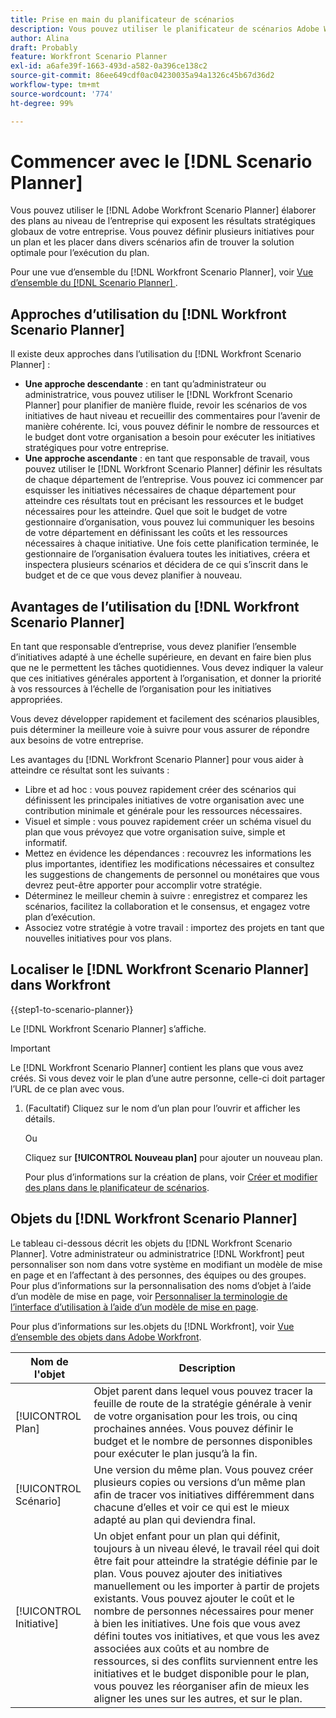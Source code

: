 ```yaml
---
title: Prise en main du planificateur de scénarios
description: Vous pouvez utiliser le planificateur de scénarios Adobe Workfront pour créer des plans au niveau de l’entreprise qui exposent les résultats stratégiques globaux de votre entreprise. Vous pouvez définir plusieurs initiatives pour un plan et les placer dans divers scénarios afin de trouver la solution optimale pour l’exécution du plan.
author: Alina
draft: Probably
feature: Workfront Scenario Planner
exl-id: a6afe39f-1663-493d-a582-0a396ce138c2
source-git-commit: 86ee649cdf0ac04230035a94a1326c45b67d36d2
workflow-type: tm+mt
source-wordcount: '774'
ht-degree: 99%

---
```


# Commencer avec le [!DNL Scenario Planner]

Vous pouvez utiliser le [!DNL Adobe Workfront Scenario Planner] élaborer des plans au niveau de l’entreprise qui exposent les résultats stratégiques globaux de votre entreprise. Vous pouvez définir plusieurs initiatives pour un plan et les placer dans divers scénarios afin de trouver la solution optimale pour l’exécution du plan.

Pour une vue d’ensemble du [!DNL Workfront Scenario Planner], voir [Vue d’ensemble du  [!DNL Scenario Planner] ](../scenario-planner/scenario-planner-overview.md).


## Approches d’utilisation du [!DNL Workfront Scenario Planner]

Il existe deux approches dans l’utilisation du [!DNL Workfront Scenario Planner] :

* **Une approche descendante** : en tant qu’administrateur ou administratrice, vous pouvez utiliser le [!DNL Workfront Scenario Planner] pour planifier de manière fluide, revoir les scénarios de vos initiatives de haut niveau et recueillir des commentaires pour l’avenir de manière cohérente. Ici, vous pouvez définir le nombre de ressources et le budget dont votre organisation a besoin pour exécuter les initiatives stratégiques pour votre entreprise.
* **Une approche ascendante** : en tant que responsable de travail, vous pouvez utiliser le [!DNL Workfront Scenario Planner] définir les résultats de chaque département de l’entreprise. Vous pouvez ici commencer par esquisser les initiatives nécessaires de chaque département pour atteindre ces résultats tout en précisant les ressources et le budget nécessaires pour les atteindre. Quel que soit le budget de votre gestionnaire d’organisation, vous pouvez lui communiquer les besoins de votre département en définissant les coûts et les ressources nécessaires à chaque initiative. Une fois cette planification terminée, le gestionnaire de l’organisation évaluera toutes les initiatives, créera et inspectera plusieurs scénarios et décidera de ce qui s’inscrit dans le budget et de ce que vous devez planifier à nouveau.

## Avantages de l’utilisation du [!DNL Workfront Scenario Planner]

En tant que responsable d’entreprise, vous devez planifier l’ensemble d’initiatives adapté à une échelle supérieure, en devant en faire bien plus que ne le permettent les tâches quotidiennes. Vous devez indiquer la valeur que ces initiatives générales apportent à l’organisation, et donner la priorité à vos ressources à l’échelle de l’organisation pour les initiatives appropriées.

Vous devez développer rapidement et facilement des scénarios plausibles, puis déterminer la meilleure voie à suivre pour vous assurer de répondre aux besoins de votre entreprise.

Les avantages du [!DNL Workfront Scenario Planner] pour vous aider à atteindre ce résultat sont les suivants :

* Libre et ad hoc : vous pouvez rapidement créer des scénarios qui définissent les principales initiatives de votre organisation avec une contribution minimale et générale pour les ressources nécessaires.
* Visuel et simple : vous pouvez rapidement créer un schéma visuel du plan que vous prévoyez que votre organisation suive, simple et informatif.
* Mettez en évidence les dépendances : recouvrez les informations les plus importantes, identifiez les modifications nécessaires et consultez les suggestions de changements de personnel ou monétaires que vous devrez peut-être apporter pour accomplir votre stratégie.
* Déterminez le meilleur chemin à suivre : enregistrez et comparez les scénarios, facilitez la collaboration et le consensus, et engagez votre plan d’exécution.
* Associez votre stratégie à votre travail : importez des projets en tant que nouvelles initiatives pour vos plans.

## Localiser le [!DNL Workfront Scenario Planner] dans Workfront

{{step1-to-scenario-planner}}

<!--drafted for Shell: or click the **Main Menu** <insert icon> in the upper-left corner, if it's available.-->

Le [!DNL Workfront Scenario Planner] s’affiche.

>[!IMPORTANT]
>
>Le [!DNL Workfront Scenario Planner] contient les plans que vous avez créés. Si vous devez voir le plan d’une autre personne, celle-ci doit partager l’URL de ce plan avec vous.

1. (Facultatif) Cliquez sur le nom d’un plan pour l’ouvrir et afficher les détails.

   Ou

   Cliquez sur **[!UICONTROL Nouveau plan]** pour ajouter un nouveau plan.

   Pour plus d’informations sur la création de plans, voir [Créer et modifier des plans dans le planificateur de scénarios](../scenario-planner/create-and-edit-plans.md).

## Objets du [!DNL Workfront Scenario Planner]

Le tableau ci-dessous décrit les objets du [!DNL Workfront Scenario Planner]. Votre administrateur ou administratrice [!DNL Workfront] peut personnaliser son nom dans votre système en modifiant un modèle de mise en page et en l’affectant à des personnes, des équipes ou des groupes. Pour plus d’informations sur la personnalisation des noms d’objet à l’aide d’un modèle de mise en page, voir [Personnaliser la terminologie de l’interface d’utilisation à l’aide d’un modèle de mise en page](../administration-and-setup/customize-workfront/use-layout-templates/customize-terminology.md).

Pour plus d’informations sur les.objets du [!DNL Workfront], voir [Vue d’ensemble des objets dans Adobe Workfront](../workfront-basics/navigate-workfront/workfront-navigation/understand-objects.md).

| Nom de l&#39;objet | Description |
|---|---|
| [!UICONTROL Plan] | Objet parent dans lequel vous pouvez tracer la feuille de route de la stratégie générale à venir de votre organisation pour les trois, ou cinq prochaines années. Vous pouvez définir le budget et le nombre de personnes disponibles pour exécuter le plan jusqu’à la fin. |
| [!UICONTROL Scénario] | Une version du même plan. Vous pouvez créer plusieurs copies ou versions d’un même plan afin de tracer vos initiatives différemment dans chacune d’elles et voir ce qui est le mieux adapté au plan qui deviendra final. |
| [!UICONTROL Initiative] | Un objet enfant pour un plan qui définit, toujours à un niveau élevé, le travail réel qui doit être fait pour atteindre la stratégie définie par le plan. Vous pouvez ajouter des initiatives manuellement ou les importer à partir de projets existants. Vous pouvez ajouter le coût et le nombre de personnes nécessaires pour mener à bien les initiatives. Une fois que vous avez défini toutes vos initiatives, et que vous les avez associées aux coûts et au nombre de ressources, si des conflits surviennent entre les initiatives et le budget disponible pour le plan, vous pouvez les réorganiser afin de mieux les aligner les unes sur les autres, et sur le plan. |
